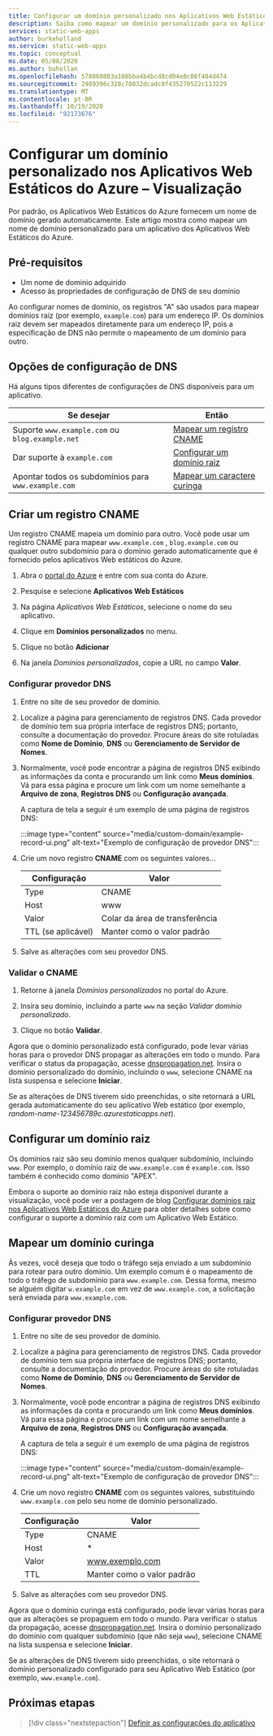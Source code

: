 ```yaml
---
title: Configurar um domínio personalizado nos Aplicativos Web Estáticos do Azure
description: Saiba como mapear um domínio personalizado para os Aplicativos Web Estáticos do Azure
services: static-web-apps
author: burkeholland
ms.service: static-web-apps
ms.topic: conceptual
ms.date: 05/08/2020
ms.author: buhollan
ms.openlocfilehash: 578860883a108bba4b4bcd8cd04e8c08f484d474
ms.sourcegitcommit: 2989396c328c70832dcadc8f435270522c113229
ms.translationtype: MT
ms.contentlocale: pt-BR
ms.lasthandoff: 10/19/2020
ms.locfileid: "92173676"
---
```

# <a name="setup-a-custom-domain-in-azure-static-web-apps-preview"></a>Configurar um domínio personalizado nos Aplicativos Web Estáticos do Azure – Visualização

Por padrão, os Aplicativos Web Estáticos do Azure fornecem um nome de domínio gerado automaticamente. Este artigo mostra como mapear um nome de domínio personalizado para um aplicativo dos Aplicativos Web Estáticos do Azure.

## <a name="prerequisites"></a>Pré-requisitos

- Um nome de domínio adquirido
- Acesso às propriedades de configuração de DNS de seu domínio

Ao configurar nomes de domínio, os registros "A" são usados para mapear domínios raiz (por exemplo, `example.com`) para um endereço IP. Os domínios raiz devem ser mapeados diretamente para um endereço IP, pois a especificação de DNS não permite o mapeamento de um domínio para outro.

## <a name="dns-configuration-options"></a>Opções de configuração de DNS

Há alguns tipos diferentes de configurações de DNS disponíveis para um aplicativo.

| Se desejar | Então |
|--|--|
| Suporte `www.example.com` ou `blog.example.net` | [Mapear um registro CNAME](#map-a-cname-record) |
| Dar suporte à `example.com` | [Configurar um domínio raiz](#configure-a-root-domain) |
| Apontar todos os subdomínios para `www.example.com` | [Mapear um caractere curinga](#map-a-wildcard-domain) |

## <a name="map-a-cname-record"></a>Criar um registro CNAME

Um registro CNAME mapeia um domínio para outro. Você pode usar um registro CNAME para mapear `www.example.com` , `blog.example.com` ou qualquer outro subdomínio para o domínio gerado automaticamente que é fornecido pelos aplicativos Web estáticos do Azure.

1. Abra o [portal do Azure](https://portal.azure.com) e entre com sua conta do Azure.

1. Pesquise e selecione **Aplicativos Web Estáticos**

1. Na página _Aplicativos Web Estáticos_, selecione o nome do seu aplicativo.

1. Clique em **Domínios personalizados** no menu.

1. Clique no botão **Adicionar**

1. Na janela _Domínios personalizados_, copie a URL no campo **Valor**.

### <a name="configure-dns-provider"></a>Configurar provedor DNS

1. Entre no site de seu provedor de domínio.

2. Localize a página para gerenciamento de registros DNS. Cada provedor de domínio tem sua própria interface de registros DNS; portanto, consulte a documentação do provedor. Procure áreas do site rotuladas como **Nome de Domínio**, **DNS** ou **Gerenciamento de Servidor de Nomes**.

3. Normalmente, você pode encontrar a página de registros DNS exibindo as informações da conta e procurando um link como **Meus domínios**. Vá para essa página e procure um link com um nome semelhante a **Arquivo de zona**, **Registros DNS** ou **Configuração avançada**.

    A captura de tela a seguir é um exemplo de uma página de registros DNS:

    :::image type="content" source="media/custom-domain/example-record-ui.png" alt-text="Exemplo de configuração de provedor DNS":::

4. Crie um novo registro **CNAME** com os seguintes valores...

    | Configuração             | Valor                     |
    | ------------------- | ------------------------- |
    | Type                | CNAME                     |
    | Host                | www                       |
    | Valor               | Colar da área de transferência |
    | TTL (se aplicável) | Manter como o valor padrão    |

5. Salve as alterações com seu provedor DNS.

### <a name="validate-cname"></a>Validar o CNAME

1. Retorne à janela _Domínios personalizados_ no portal do Azure.

1. Insira seu domínio, incluindo a parte `www` na seção _Validar domínio personalizado_.

1. Clique no botão **Validar**.

Agora que o domínio personalizado está configurado, pode levar várias horas para o provedor DNS propagar as alterações em todo o mundo. Para verificar o status da propagação, acesse [dnspropagation.net](https://dnspropagation.net). Insira o domínio personalizado do domínio, incluindo o `www`, selecione CNAME na lista suspensa e selecione **Iniciar**.

Se as alterações de DNS tiverem sido preenchidas, o site retornará a URL gerada automaticamente do seu aplicativo Web estático (por exemplo, _random-name-123456789c.azurestaticapps.net_).

## <a name="configure-a-root-domain"></a>Configurar um domínio raiz

Os domínios raiz são seu domínio menos qualquer subdomínio, incluindo `www`. Por exemplo, o domínio raiz de `www.example.com` é `example.com`. Isso também é conhecido como domínio "APEX".

Embora o suporte ao domínio raiz não esteja disponível durante a visualização, você pode ver a postagem de blog [Configurar domínios raiz nos Aplicativos Web Estáticos do Azure](https://burkeholland.github.io/posts/static-app-root-domain) para obter detalhes sobre como configurar o suporte a domínio raiz com um Aplicativo Web Estático.

## <a name="map-a-wildcard-domain"></a>Mapear um domínio curinga

Às vezes, você deseja que todo o tráfego seja enviado a um subdomínio para rotear para outro domínio. Um exemplo comum é o mapeamento de todo o tráfego de subdomínio para `www.example.com`. Dessa forma, mesmo se alguém digitar `w.example.com` em vez de `www.example.com`, a solicitação será enviada para `www.example.com`.

### <a name="configure-dns-provider"></a>Configurar provedor DNS

1. Entre no site de seu provedor de domínio.

2. Localize a página para gerenciamento de registros DNS. Cada provedor de domínio tem sua própria interface de registros DNS; portanto, consulte a documentação do provedor. Procure áreas do site rotuladas como **Nome de Domínio**, **DNS** ou **Gerenciamento de Servidor de Nomes**.

3. Normalmente, você pode encontrar a página de registros DNS exibindo as informações da conta e procurando um link como **Meus domínios**. Vá para essa página e procure um link com um nome semelhante a **Arquivo de zona**, **Registros DNS** ou **Configuração avançada**.

    A captura de tela a seguir é um exemplo de uma página de registros DNS:

    :::image type="content" source="media/custom-domain/example-record-ui.png" alt-text="Exemplo de configuração de provedor DNS":::

4. Crie um novo registro **CNAME** com os seguintes valores, substituindo `www.example.com` pelo seu nome de domínio personalizado.

    | Configuração | Valor                  |
    | ------- | ---------------------- |
    | Type    | CNAME                  |
    | Host    | \*                     |
    | Valor   | www.exemplo.com        |
    | TTL     | Manter como o valor padrão |

5. Salve as alterações com seu provedor DNS.

Agora que o domínio curinga está configurado, pode levar várias horas para que as alterações se propaguem em todo o mundo. Para verificar o status da propagação, acesse [dnspropagation.net](https://dnspropagation.net). Insira o domínio personalizado do domínio com qualquer subdomínio (que não seja `www`), selecione CNAME na lista suspensa e selecione **Iniciar**.

Se as alterações de DNS tiverem sido preenchidas, o site retornará o domínio personalizado configurado para seu Aplicativo Web Estático (por exemplo, `www.example.com`).

## <a name="next-steps"></a>Próximas etapas

> [!div class="nextstepaction"]
> [Definir as configurações do aplicativo](application-settings.md)
